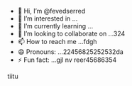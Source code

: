 - 👋 Hi, I’m @fevedserred
- 👀 I’m interested in ...
- 🌱 I’m currently learning ...
- 💞️ I’m looking to collaborate on ...324
- 📫 How to reach me ...fdgh
- 😄 Pronouns: ...22456825252532da
- ⚡ Fun fact: ...gjl
nv reer45686354
<!---lk.256621drytgresdf
fevedserred/fevedserred is a ✨ special ✨ reposisdftory because its `README.md` (this fi56le) appears on your GitHub profile.
You can click the Preview link to take a look at your changes.
--->tiitu
